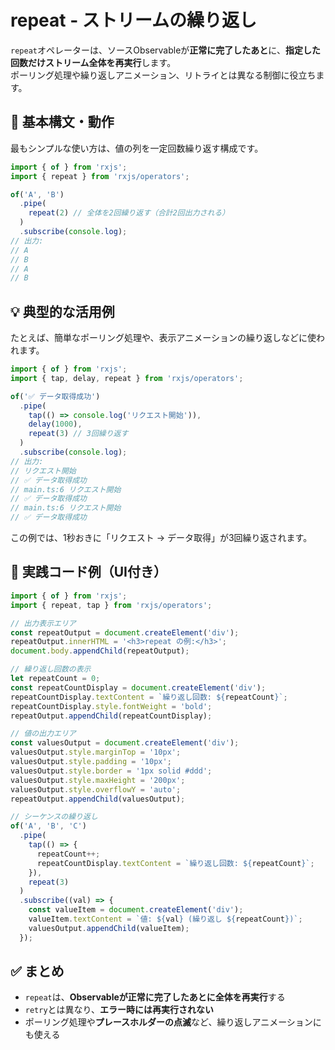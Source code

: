 # repeat - ストリームの繰り返し

`repeat`オペレーターは、ソースObservableが**正常に完了したあと**に、**指定した回数だけストリーム全体を再実行**します。  
ポーリング処理や繰り返しアニメーション、リトライとは異なる制御に役立ちます。

## 🔰 基本構文・動作

最もシンプルな使い方は、値の列を一定回数繰り返す構成です。

```ts
import { of } from 'rxjs';
import { repeat } from 'rxjs/operators';

of('A', 'B')
  .pipe(
    repeat(2) // 全体を2回繰り返す（合計2回出力される）
  )
  .subscribe(console.log);
// 出力:
// A
// B
// A
// B
```

## 💡 典型的な活用例

たとえば、簡単なポーリング処理や、表示アニメーションの繰り返しなどに使われます。

```ts
import { of } from 'rxjs';
import { tap, delay, repeat } from 'rxjs/operators';

of('✅ データ取得成功')
  .pipe(
    tap(() => console.log('リクエスト開始')),
    delay(1000),
    repeat(3) // 3回繰り返す
  )
  .subscribe(console.log);
// 出力:
// リクエスト開始
// ✅ データ取得成功
// main.ts:6 リクエスト開始
// ✅ データ取得成功
// main.ts:6 リクエスト開始
// ✅ データ取得成功
```

この例では、1秒おきに「リクエスト → データ取得」が3回繰り返されます。

## 🧪 実践コード例（UI付き）

```ts
import { of } from 'rxjs';
import { repeat, tap } from 'rxjs/operators';

// 出力表示エリア
const repeatOutput = document.createElement('div');
repeatOutput.innerHTML = '<h3>repeat の例:</h3>';
document.body.appendChild(repeatOutput);

// 繰り返し回数の表示
let repeatCount = 0;
const repeatCountDisplay = document.createElement('div');
repeatCountDisplay.textContent = `繰り返し回数: ${repeatCount}`;
repeatCountDisplay.style.fontWeight = 'bold';
repeatOutput.appendChild(repeatCountDisplay);

// 値の出力エリア
const valuesOutput = document.createElement('div');
valuesOutput.style.marginTop = '10px';
valuesOutput.style.padding = '10px';
valuesOutput.style.border = '1px solid #ddd';
valuesOutput.style.maxHeight = '200px';
valuesOutput.style.overflowY = 'auto';
repeatOutput.appendChild(valuesOutput);

// シーケンスの繰り返し
of('A', 'B', 'C')
  .pipe(
    tap(() => {
      repeatCount++;
      repeatCountDisplay.textContent = `繰り返し回数: ${repeatCount}`;
    }),
    repeat(3)
  )
  .subscribe((val) => {
    const valueItem = document.createElement('div');
    valueItem.textContent = `値: ${val} (繰り返し ${repeatCount})`;
    valuesOutput.appendChild(valueItem);
  });

```

## ✅ まとめ

- `repeat`は、**Observableが正常に完了したあとに全体を再実行**する
- `retry`とは異なり、**エラー時には再実行されない**
- ポーリング処理や**プレースホルダーの点滅**など、繰り返しアニメーションにも使える
